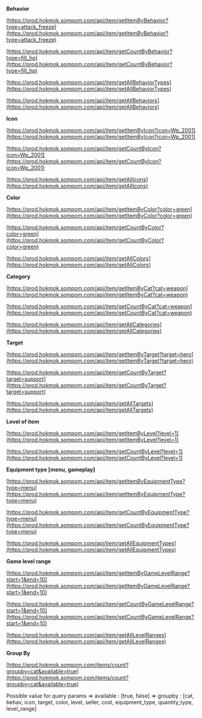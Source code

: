 
**Behavior**

[](https://prod.hokmok.sompom.com/api/item/getItemByBehavior?type=attack_freeze)[https://prod.hokmok.sompom.com/api/item/getItemByBehavior?type=attack_freeze](https://prod.hokmok.sompom.com/api/item/getItemByBehavior?type=attack_freeze)

[](https://prod.hokmok.sompom.com/api/item/getCountByBehavior?type=fill_hp)[https://prod.hokmok.sompom.com/api/item/getCountByBehavior?type=fill_hp](https://prod.hokmok.sompom.com/api/item/getCountByBehavior?type=fill_hp)

[](https://prod.hokmok.sompom.com/api/item/getAllBehaviorTypes)[https://prod.hokmok.sompom.com/api/item/getAllBehaviorTypes](https://prod.hokmok.sompom.com/api/item/getAllBehaviorTypes)

[](https://prod.hokmok.sompom.com/api/item/getAllBehaviors)[https://prod.hokmok.sompom.com/api/item/getAllBehaviors](https://prod.hokmok.sompom.com/api/item/getAllBehaviors)

**Icon**

[](https://prod.hokmok.sompom.com/api/item/getItemByIcon?icon=Wp_2001)[https://prod.hokmok.sompom.com/api/item/getItemByIcon?icon=Wp_2001](https://prod.hokmok.sompom.com/api/item/getItemByIcon?icon=Wp_2001)

[](https://prod.hokmok.sompom.com/api/item/getCountByIcon?icon=Wp_2001)[https://prod.hokmok.sompom.com/api/item/getCountByIcon?icon=Wp_2001](https://prod.hokmok.sompom.com/api/item/getCountByIcon?icon=Wp_2001)

[](https://prod.hokmok.sompom.com/api/item/getAllIcons)[https://prod.hokmok.sompom.com/api/item/getAllIcons](https://prod.hokmok.sompom.com/api/item/getAllIcons)

**Color**

[](https://prod.hokmok.sompom.com/api/item/getItemByColor?color=green)[https://prod.hokmok.sompom.com/api/item/getItemByColor?color=green](https://prod.hokmok.sompom.com/api/item/getItemByColor?color=green)

[](https://prod.hokmok.sompom.com/api/item/getCountByColor?color=green)[https://prod.hokmok.sompom.com/api/item/getCountByColor?color=green](https://prod.hokmok.sompom.com/api/item/getCountByColor?color=green)

[](https://prod.hokmok.sompom.com/api/item/getAllColors)[https://prod.hokmok.sompom.com/api/item/getAllColors](https://prod.hokmok.sompom.com/api/item/getAllColors)

**Category**

[](https://prod.hokmok.sompom.com/api/item/getItemByCat?cat=weapon)[https://prod.hokmok.sompom.com/api/item/getItemByCat?cat=weapon](https://prod.hokmok.sompom.com/api/item/getItemByCat?cat=weapon)

[](https://prod.hokmok.sompom.com/api/item/getCountByCat?cat=weapon)[https://prod.hokmok.sompom.com/api/item/getCountByCat?cat=weapon](https://prod.hokmok.sompom.com/api/item/getCountByCat?cat=weapon)

[](https://prod.hokmok.sompom.com/api/item/getAllCategories)[https://prod.hokmok.sompom.com/api/item/getAllCategories](https://prod.hokmok.sompom.com/api/item/getAllCategories)

**Target**

[](https://prod.hokmok.sompom.com/api/item/getItemByTarget?target=hero)[https://prod.hokmok.sompom.com/api/item/getItemByTarget?target=hero](https://prod.hokmok.sompom.com/api/item/getItemByTarget?target=hero)

[](https://prod.hokmok.sompom.com/api/item/getCountByTarget?target=support)[https://prod.hokmok.sompom.com/api/item/getCountByTarget?target=support](https://prod.hokmok.sompom.com/api/item/getCountByTarget?target=support)

[](https://prod.hokmok.sompom.com/api/item/getAllTargets)[https://prod.hokmok.sompom.com/api/item/getAllTargets](https://prod.hokmok.sompom.com/api/item/getAllTargets)

**Level of item**

[](https://prod.hokmok.sompom.com/api/item/getItemByLevel?level=1)[https://prod.hokmok.sompom.com/api/item/getItemByLevel?level=1](https://prod.hokmok.sompom.com/api/item/getItemByLevel?level=1)

[](https://prod.hokmok.sompom.com/api/item/getCountByLevel?level=1)[https://prod.hokmok.sompom.com/api/item/getCountByLevel?level=1](https://prod.hokmok.sompom.com/api/item/getCountByLevel?level=1)

**Equipment type [menu, gameplay]**

[](https://prod.hokmok.sompom.com/api/item/getItemByEquipmentType?type=menu)[https://prod.hokmok.sompom.com/api/item/getItemByEquipmentType?type=menu](https://prod.hokmok.sompom.com/api/item/getItemByEquipmentType?type=menu)

[](https://prod.hokmok.sompom.com/api/item/getCountByEquipmentType?type=menu)[https://prod.hokmok.sompom.com/api/item/getCountByEquipmentType?type=menu](https://prod.hokmok.sompom.com/api/item/getCountByEquipmentType?type=menu)

[](https://prod.hokmok.sompom.com/api/item/getAllEquipmentTypes)[https://prod.hokmok.sompom.com/api/item/getAllEquipmentTypes](https://prod.hokmok.sompom.com/api/item/getAllEquipmentTypes)

**Game level range**

[](https://prod.hokmok.sompom.com/api/item/getItemByGameLevelRange?start=1&end=10)[https://prod.hokmok.sompom.com/api/item/getItemByGameLevelRange?start=1&end=10](https://prod.hokmok.sompom.com/api/item/getItemByGameLevelRange?start=1&end=10)

[](https://prod.hokmok.sompom.com/api/item/getCountByGameLevelRange?start=1&end=10)[https://prod.hokmok.sompom.com/api/item/getCountByGameLevelRange?start=1&end=10](https://prod.hokmok.sompom.com/api/item/getCountByGameLevelRange?start=1&end=10)

[](https://prod.hokmok.sompom.com/api/item/getAllLevelRanges)[https://prod.hokmok.sompom.com/api/item/getAllLevelRanges](https://prod.hokmok.sompom.com/api/item/getAllLevelRanges)

**Group By**

[](https://prod.hokmok.sompom.com/items/count?groupby=cat&available=true)[https://prod.hokmok.sompom.com/items/count?groupby=cat&available=true](https://prod.hokmok.sompom.com/items/count?groupby=cat&available=true)

Possible value for query params => available : [true, false] => groupby : [cat, behav, icon, target, color, level, seller, cost, equipment_type, quantity_type, level_range]